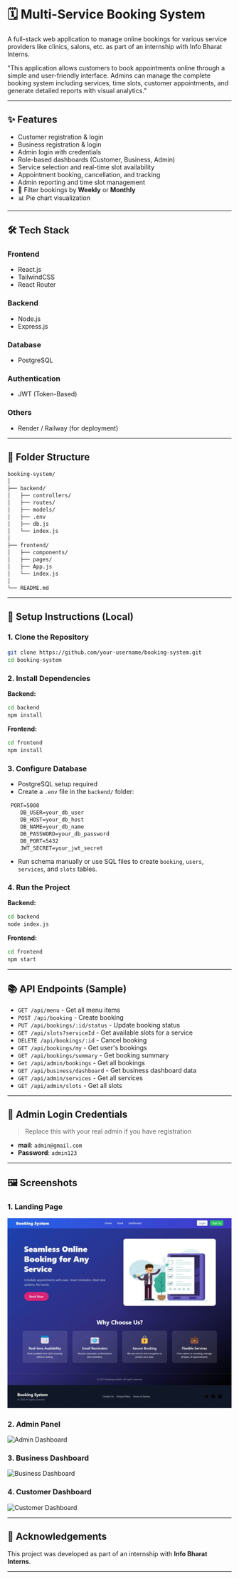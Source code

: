 
# 🗓️ Multi-Service Booking System

A full-stack web application to manage online bookings for various service providers like clinics, salons, etc. as part of an internship with Info Bharat Interns.

"This application allows customers to book appointments online through a simple and user-friendly interface. Admins can manage the complete booking system including services, time slots, customer appointments, and generate detailed reports with visual analytics."

---

## ✨ Features

- Customer registration & login
- Business registration & login
- Admin login with credentials
- Role-based dashboards (Customer, Business, Admin)
- Service selection and real-time slot availability
- Appointment booking, cancellation, and tracking
- Admin reporting and time slot management
- 📅 Filter bookings by **Weekly** or **Monthly** 
- 📊 Pie chart visualization

---

## 🛠️ Tech Stack

### Frontend
- React.js
- TailwindCSS
- React Router

### Backend
- Node.js
- Express.js

### Database
- PostgreSQL

### Authentication 
- JWT (Token-Based)

### Others
- Render / Railway (for deployment)

---

## 🧩 Folder Structure

```
booking-system/
│
├── backend/
│   ├── controllers/
│   ├── routes/
│   ├── models/
│   ├── .env
│   ├── db.js
│   └── index.js
│
├── frontend/
│   ├── components/
│   ├── pages/
│   ├── App.js
│   └── index.js
│
└── README.md
```

---

## 🔧 Setup Instructions (Local)

### 1. Clone the Repository

```bash
git clone https://github.com/your-username/booking-system.git
cd booking-system
```

### 2. Install Dependencies

**Backend:**

```bash
cd backend
npm install
```

**Frontend:**

```bash
cd frontend
npm install
```

### 3. Configure Database

- PostgreSQL setup required
- Create a `.env` file in the `backend/` folder:

```
 PORT=5000
    DB_USER=your_db_user
    DB_HOST=your_db_host
    DB_NAME=your_db_name
    DB_PASSWORD=your_db_password
    DB_PORT=5432
    JWT_SECRET=your_jwt_secret
```

- Run schema manually or use SQL files to create `booking`, `users`, `services`, and `slots` tables.

### 4. Run the Project

**Backend:**

```bash
cd backend
node index.js
```

**Frontend:**

```bash
cd frontend
npm start
```

---

## 📚 API Endpoints (Sample)

- `GET /api/menu` - Get all menu items
- `POST /api/booking` - Create booking
- `PUT /api/bookings/:id/status` - Update booking status
- `GET /api/slots?serviceId` - Get available slots for a service
- `DELETE /api/bookings/:id` - Cancel booking
- `GET /api/bookings/my` - Get user's bookings
- `GET /api/bookings/summary` - Get booking summary
- `Get /api/admin/bookings` - Get all bookings
- `GET /api/business/dashboard` - Get business dashboard data
- `GET /api/admin/services` - Get all services
- `GET /api/admin/slots` - Get all slots

---

## 🔐 Admin Login Credentials

> Replace this with your real admin if you have registration

- **mail**: `admin@gmail.com`
- **Password**: `admin123`

---

## 🖼️ Screenshots

### 1. Landing Page
![Landing Page](https://github.com/DhirajWanjari/booking-system-react-tailwind/blob/50f5ced88bfe154f9373018f4ccf15b25042137c/Landing%20Page.jpg)

### 2. Admin Panel
![Admin Dashboard](./screenshots/admin-dashboard.png)

### 3. Business Dashboard
![Business Dashboard](./screenshots/business-dashboard.png)

### 4. Customer Dashboard
![Customer Dashboard](./screenshots/customer-dashboard.png)

---


## 🙌 Acknowledgements

This project was developed as part of an internship with **Info Bharat Interns**.

---


